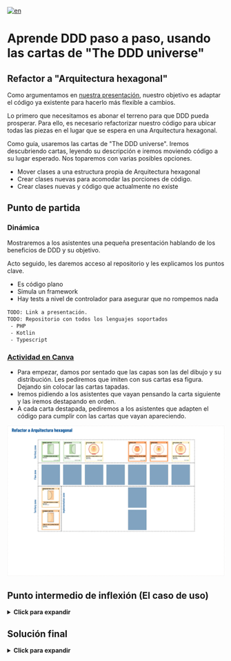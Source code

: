 [![en](https://img.shields.io/badge/lang-en-yellow.svg)](../en/refactor-to-hexagonal-architecture.md)

# Aprende DDD paso a paso, usando las cartas de "The DDD universe"

## Refactor a "Arquitectura hexagonal"

Como argumentamos en [nuestra presentación](../../README.es.md), nuestro objetivo es adaptar el código ya existente para hacerlo más flexible a cambios.

Lo primero que necesitamos es abonar el terreno para que DDD pueda prosperar. Para ello, es necesario refactorizar nuestro código para ubicar todas las piezas en el lugar que se espera en una Arquitectura hexagonal.

Como guía, usaremos las cartas de "The DDD universe". Iremos descubriendo cartas, leyendo su descripción e iremos moviendo código a su lugar esperado. Nos toparemos con varias posibles opciones.

- Mover clases a una estructura propia de Arquitectura hexagonal
- Crear clases nuevas para acomodar las porciones de código.
- Crear clases nuevas y código que actualmente no existe


## Punto de partida

### Dinámica

Mostraremos a los asistentes una pequeña presentación hablando de los beneficios de DDD y su objetivo.

Acto seguido, les daremos acceso al repositorio y les explicamos los puntos clave.

- Es código plano
- Simula un framework
- Hay tests a nivel de controlador para asegurar que no rompemos nada

```
TODO: Link a presentación.
TODO: Repositorio con todos los lenguajes soportados
 - PHP
 - Kotlin
 - Typescript
```

### [Actividad en Canva](https://www.canva.com/design/DAF6VDIfdkE/jBve6kYf6zX9ly9tyEToNA/edit?utm_content=DAF6VDIfdkE&utm_campaign=designshare&utm_medium=link2&utm_source=sharebutton)

- Para empezar, damos por sentado que las capas son las del dibujo y su distribución. Les pediremos que imiten con sus cartas esa figura. Dejando sin colocar las cartas tapadas.
- Iremos pidiendo a los asistentes que vayan pensando la carta siguiente y las iremos destapando en orden.
- A cada carta destapada, pediremos a los asistentes que adapten el código para cumplir con las cartas que vayan apareciendo.

![refactor-a-arquitectura-hexagonal](refactor-a-arquitectura-hexagonal.webp)

## Punto intermedio de inflexión (El caso de uso)

<details>
  <summary><b>Click para expandir</b></summary>

### Dinámica

- Nos debemos parar aquí para hablar de las responsabilidades del caso de uso (Buscar info en libros).
- Link a la web para ver con detalle la explicación del caso de uso

```
TODO: Link al código y rama.
```

![refactor-a-arquitectura-hexagonal-intermedio](refactor-a-arquitectura-hexagonal-2.webp)
</details>


## Solución final

<details>
  <summary><b>Click para expandir</b></summary>

### Dinámica

- Abrimos debate sobre la importancia de hacer que un command no devuelva información.
- Refactorizamos código para cumplir expectativas

![refactor-a-arquitectura-hexagonal-final](refactor-a-arquitectura-hexagonal-3.webp)
</details>
